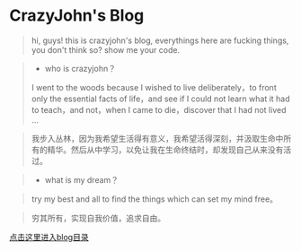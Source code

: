 
CrazyJohn's Blog
===
> hi, guys! this is crazyjohn's blog, everythings here are fucking things, you don't think so? show me your code.

> - who is crazyjohn？
> 
> I went to the woods because I wished to live deliberately，to front only the essential facts of life，and see if I could not learn what it had to teach，and not，when I came to die，discover that I had not lived …

> 我步入丛林，因为我希望生活得有意义，我希望活得深刻，并汲取生命中所有的精华。然后从中学习，以免让我在生命终结时，却发现自己从来没有活过。

> - what is my dream？

> try my best and all to find the things which can set my mind free。

> 穷其所有，实现自我价值，追求自由。




[点击这里进入blog目录](http://crazyjohn.github.io)


